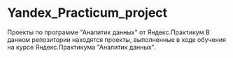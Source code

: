 # Yandex_Practicum_project
Проекты по программе "Аналитик данных" от Яндекс.Практикум
В данном репозитории находятся проекты, выполненные в ходе обучения на курсе Яндекс.Практикума "Аналитик данных".
